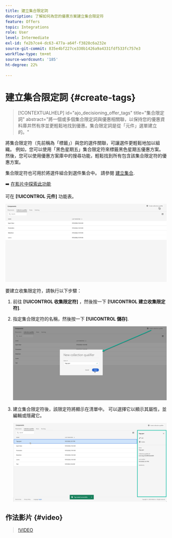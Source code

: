 ```yaml
---
title: 建立集合限定詞
description: 了解如何為您的優惠方案建立集合限定符
feature: Offers
topic: Integrations
role: User
level: Intermediate
exl-id: fe2b7ce4-dc63-477a-a64f-f3828c6a232e
source-git-commit: 835e4bf227ce330b1426a9a4331fdf533fc757e3
workflow-type: tm+mt
source-wordcount: '185'
ht-degree: 22%

---
```


# 建立集合限定詞 {#create-tags}

>[!CONTEXTUALHELP]
>id="ajo_decisioning_offer_tags"
>title="集合限定詞"
>abstract="將一個或多個集合限定詞與優惠相關聯，以保持您的優惠資料庫井然有序並更輕鬆地找到優惠。集合限定詞是從「元件」選單建立的。"

將集合限定符（先前稱為「標籤」）與您的選件關聯，可讓選件更輕鬆地加以組織。 例如，您可以使用「黑色星期五」集合限定符來標籤黑色星期五優惠方案。 然後，您可以使用優惠方案庫中的搜尋功能，輕鬆找到所有包含該集合限定符的優惠方案。

集合限定符也可用於將選件組合到選件集合中。 請參閱 [建立集合](../offer-library/creating-collections.md).

➡️ [在影片中探索此功能](#video)

可在 **[!UICONTROL 元件]** 功能表。

![](../assets/tags_list.png)

要建立收集限定符，請執行以下步驟：

1. 前往 **[!UICONTROL 收集限定符]** ，然後按一下 **[!UICONTROL 建立收集限定符]**.

1. 指定集合限定符的名稱，然後按一下 **[!UICONTROL 儲存]**.

   ![](../assets/tags_create.png)

1. 建立集合限定符後，該限定符將顯示在清單中。 可以選擇它以顯示其屬性，並編輯或隱藏它。

   ![](../assets/tags_created.png)

## 作法影片 {#video}

>[!VIDEO](https://video.tv.adobe.com/v/329374?quality=12)
